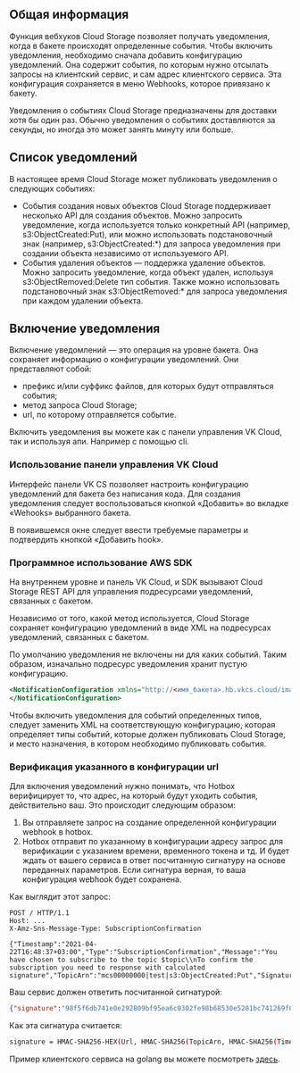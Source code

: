 ## Общая информация

Функция вебхуков Cloud Storage позволяет получать уведомления, когда в бакете происходят определенные события. Чтобы включить уведомления, необходимо сначала добавить конфигурацию уведомлений. Она содержит события, по которым нужно отсылать запросы на клиентский сервис, и сам адрес клиентского сервиса. Эта конфигурация сохраняется в меню Webhooks, которое привязано к бакету.

<info>

Уведомления о событиях Cloud Storage предназначены для доставки хотя бы один раз. Обычно уведомления о событиях доставляются за секунды, но иногда это может занять минуту или больше.

</info>

## Список уведомлений

В настоящее время Cloud Storage может публиковать уведомления о следующих событиях:

- События создания новых объектов Cloud Storage поддерживает несколько API для создания объектов. Можно запросить уведомление, когда используется только конкретный API (например, s3:ObjectCreated:Put), или можно использовать подстановочный знак (например, s3:ObjectCreated:\*) для запроса уведомления при создании объекта независимо от используемого API.
- События удаления объектов — поддержка удаление объектов. Можно запросить уведомление, когда объект удален, используя s3:ObjectRemoved:Delete тип события. Также можно использовать подстановочный знак s3:ObjectRemoved:\* для запроса уведомления при каждом удалении объекта.

## Включение уведомления

Включение уведомлений — это операция на уровне бакета. Она сохраняет информацию о конфигурации уведомлений. Они представляют собой:

- префикс и/или суффикс файлов, для которых будут отправляться события;
- метод запроса Cloud Storage;
- url, по которому отправляется событие.

Включить уведомления вы можете как с панели управления VK Cloud, так и используя апи. Например с помощью cli.

### Использование панели управления VK Cloud

Интерфейс панели VK CS позволяет настроить конфигурацию уведомлений для бакета без написания кода. Для создания уведомления следует воспользоваться кнопкой «Добавить» во вкладке «Wehooks» выбранного бакета.

В появившемся окне следует ввести требуемые параметры и подтвердить кнопкой «Добавить hook».

### Программное использование AWS SDK

На внутреннем уровне и панель VK Cloud, и SDK вызывают Cloud Storage REST API для управления подресурсами уведомлений, связанных с бакетом.

Независимо от того, какой метод используется, Cloud Storage сохраняет конфигурацию уведомлений в виде XML на подресурсах уведомлений, связанных с бакетом.

По умолчанию уведомления не включены ни для каких событий. Таким образом, изначально подресурс уведомления хранит пустую конфигурацию.

```xml
<NotificationConfiguration xmlns="http://<имя_бакета>.hb.vkcs.cloud/image/01.jpg/"> 
</NotificationConfiguration>
```

Чтобы включить уведомления для событий определенных типов, следует заменить XML на соответствующую конфигурацию, которая определяет типы событий, которые должен публиковать Cloud Storage, и место назначения, в котором необходимо публиковать события.

### Верификация указанного в конфигурации url

Для включения уведомлений нужно понимать, что Hotbox верифицирует то, что адрес, на который будут уходить события, действительно ваш. Это происходит следующим образом:

1.  Вы отправляете запрос на создание определенной конфигурации webhook в hotbox.
2.  Hotbox отправит по указанному в конфигурации адресу запрос для верификации с указанием времени, временного токена и тд. И будет ждать от вашего сервиса в ответ посчитанную сигнатуру на основе переданных параметров. Если сигнатура верная, то ваша конфигурация webhook будет сохранена.

Как выглядит этот запрос:

```http
POST / HTTP/1.1
Host: ...
X-Amz-Sns-Message-Type: SubscriptionConfirmation

{"Timestamp":"2021-04-22T16:48:37+03:00","Type":"SubscriptionConfirmation","Message":"You have chosen to subscribe to the topic $topic\\nTo confirm the subscription you need to response with calculated signature","TopicArn":"mcs00000000|test|s3:ObjectCreated:Put","SignatureVersion":1,"Token":"9fbYYWYGANVGeQ3s9VKxrYgynwqu65PwQ6zr7bVvU4WKXf2W"}
```

Ваш сервис должен ответить посчитанной сигнатурой:

```json
{"signature":"98f5f6db741e0e292809bf95ea6c0302fe98b68530e5281bc741269f06270f49"}
```

Как эта сигнатура считается:

```bash
signature = HMAC-SHA256-HEX(Url, HMAC-SHA256(TopicArn, HMAC-SHA256(Time, Token)))
```

Пример клиентского сервиса на golang вы можете посмотреть [здесь](https://github.com/mailru/hit-doc/tree/master/mcs-s3-webhook-server-example).
